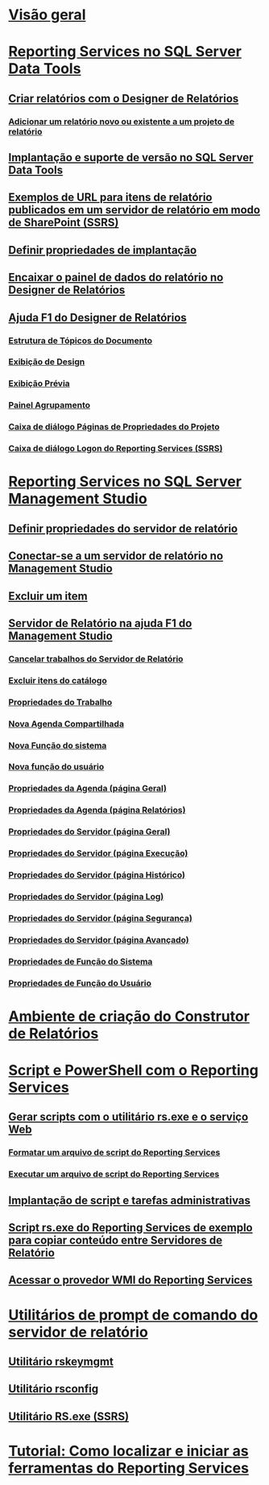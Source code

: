 # [Visão geral](reporting-services-tools.md)  
# [Reporting Services no SQL Server Data Tools](reporting-services-in-sql-server-data-tools-ssdt.md)  
## [Criar relatórios com o Designer de Relatórios](design-reporting-services-paginated-reports-with-report-designer-ssrs.md)  
### [Adicionar um relatório novo ou existente a um projeto de relatório](add-a-new-or-existing-report-to-a-report-project-ssrs.md)  
## [Implantação e suporte de versão no SQL Server Data Tools](deployment-and-version-support-in-sql-server-data-tools-ssrs.md)  
## [Exemplos de URL para itens de relatório publicados em um servidor de relatório em modo de SharePoint (SSRS)](url-examples-for-items-on-a-report-server-sharepoint-mode.md)  
## [Definir propriedades de implantação](set-deployment-properties-reporting-services.md)  
## [Encaixar o painel de dados do relatório no Designer de Relatórios](dock-the-report-data-pane-in-report-designer-ssrs.md)  
## [Ajuda F1 do Designer de Relatórios](report-designer-f1-help.md)  
### [Estrutura de Tópicos do Documento](document-outline.md)  
### [Exibição de Design](design-view.md)  
### [Exibição Prévia](preview-view.md)  
### [Painel Agrupamento](grouping-pane.md)  
### [Caixa de diálogo Páginas de Propriedades do Projeto](project-property-pages-dialog-box.md)  
### [Caixa de diálogo Logon do Reporting Services (SSRS)](reporting-services-login-dialog-box-ssrs.md)  
# [Reporting Services no SQL Server Management Studio](reporting-services-in-sql-server-management-studio-ssrs.md)  
## [Definir propriedades do servidor de relatório](set-report-server-properties-management-studio.md)  
## [Conectar-se a um servidor de relatório no Management Studio](connect-to-a-report-server-in-management-studio.md)  
## [Excluir um item](delete-an-item-management-studio.md)  
## [Servidor de Relatório na ajuda F1 do Management Studio](report-server-in-management-studio-f1-help.md)  
### [Cancelar trabalhos do Servidor de Relatório](cancel-report-server-jobs-management-studio.md)  
### [Excluir itens do catálogo](delete-catalog-items-management-studio.md)  
### [Propriedades do Trabalho](job-properties-management-studio.md)  
### [Nova Agenda Compartilhada](new-shared-schedule-management-studio.md)  
### [Nova Função do sistema](new-system-role-management-studio.md)  
### [Nova função do usuário](new-user-role-management-studio.md)  
### [Propriedades da Agenda (página Geral)](schedule-properties-general-page.md)  
### [Propriedades da Agenda (página Relatórios)](schedule-properties-reports-page.md)  
### [Propriedades do Servidor (página Geral)](report-server-properties-general-page.md)  
### [Propriedades do Servidor (página Execução)](server-properties-execution-page.md)  
### [Propriedades do Servidor (página Histórico)](server-properties-history-page.md)  
### [Propriedades do Servidor (página Log)](server-properties-logging-page.md)  
### [Propriedades do Servidor (página Segurança)](server-properties-security-page-reporting-services.md)  
### [Propriedades do Servidor (página Avançado)](server-properties-advanced-page-reporting-services.md)  
### [Propriedades de Função do Sistema](system-role-properties-management-studio.md)  
### [Propriedades de Função do Usuário](user-role-properties-management-studio.md)  
# [Ambiente de criação do Construtor de Relatórios](report-builder-authoring-environment-ssrs.md)  
# [Script e PowerShell com o Reporting Services](scripting-and-powershell-with-reporting-services.md)  
## [Gerar scripts com o utilitário rs.exe e o serviço Web](script-with-the-rs-exe-utility-and-the-web-service.md)  
### [Formatar um arquivo de script do Reporting Services](format-a-reporting-services-script-file.md)  
### [Executar um arquivo de script do Reporting Services](run-a-reporting-services-script-file.md)  
## [Implantação de script e tarefas administrativas](script-deployment-and-administrative-tasks.md)  
## [Script rs.exe do Reporting Services de exemplo para copiar conteúdo entre Servidores de Relatório](sample-reporting-services-rs-exe-script-to-copy-content-between-report-servers.md)  
## [Acessar o provedor WMI do Reporting Services](access-the-reporting-services-wmi-provider.md)  
# [Utilitários de prompt de comando do servidor de relatório](report-server-command-prompt-utilities-ssrs.md)  
## [Utilitário rskeymgmt](rskeymgmt-utility-ssrs.md)  
## [Utilitário rsconfig](rsconfig-utility-ssrs.md)  
## [Utilitário RS.exe (SSRS)](rs-exe-utility-ssrs.md)  
# [Tutorial: Como localizar e iniciar as ferramentas do Reporting Services](tutorial-how-to-locate-and-start-reporting-services-tools-ssrs.md)  
